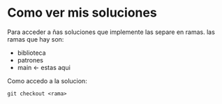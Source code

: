 # Como ver mis soluciones


Para acceder a ñas soluciones que implemente las separe en ramas.
las ramas que hay son:
- biblioteca
- patrones
- main <- estas aqui

Como accedo a la solucion:
```
git checkout <rama>
```